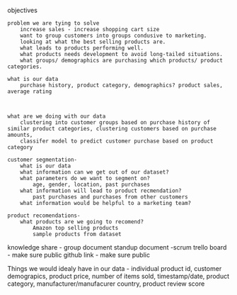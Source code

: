 objectives

	problem we are tying to solve
		increase sales - increase shopping cart size
		want to group customers into groups condusive to marketing. 
		looking at what the best selling products are. 
		what leads to products performing well. 
		what products needs development to avoid long-tailed situations.
		what groups/ demographics are purchasing which products/ product categories.

	what is our data
		purchase history, product category, demographics? product sales, average rating 



	what are we doing with our data
		clustering into customer groups based on purchase history of similar product categories, clustering customers based on purchase amounts,
		classifer model to predict customer purchase based on product category

	customer segmentation-
		what is our data
		what information can we get out of our dataset?
		what parameters do we want to segment on? 
			age, gender, location, past purchases
		what information will lead to product recmendation?
			past purchases and purchases from other customers
		what information would be helpful to a marketing team?

	product recomendations-
		what products are we going to recomend?
			Amazon top selling products
			sample products from dataset

knowledge share - group document 
standup document -scrum
trello board - make sure public
github link - make sure public


Things we would idealy have in our data -
	individual product id, customer demograpics, product price, number of items sold, timestamp/date, product category, manufacturer/manufacurer country, product review score